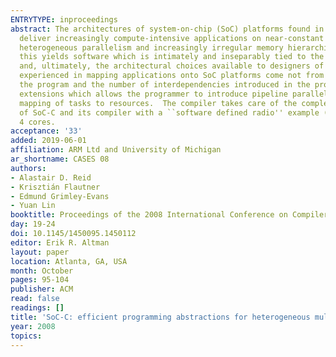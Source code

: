 ```yaml
---
ENTRYTYPE: inproceedings
abstract: The architectures of system-on-chip (SoC) platforms found in high-end consumer devices are getting more and more complex as designers strive to
  deliver increasingly compute-intensive applications on near-constant energy budgets.  Workloads running on these platforms require the exploitation of
  heterogeneous parallelism and increasingly irregular memory hierarchies.  The conventional approach to programming such hardware is very low-level but
  this yields software which is intimately and inseparably tied to the details of the platform it was originally designed for, limiting the software's portability,
  and, ultimately, the architectural choices available to designers of future platform generations.  The key insight of this paper is that many of the problems
  experienced in mapping applications onto SoC platforms come not from deciding how to map a program onto the hardware but from the need to restructure
  the program and the number of interdependencies introduced in the process of implementing those decisions.  We tackle this complexity with a set of language
  extensions which allows the programmer to introduce pipeline parallelism into sequential programs, manage distributed memories, and express the desired
  mapping of tasks to resources.  The compiler takes care of the complex, error-prone details required to implement that mapping.  We demonstrate the effectiveness
  of SoC-C and its compiler with a ``software defined radio'' example (the PHY layer of a Digital Video Broadcast receiver) achieving a 3.4x speedup on
  4 cores.
acceptance: '33'
added: 2019-06-01
affiliation: ARM Ltd and University of Michigan
ar_shortname: CASES 08
authors:
- Alastair D. Reid
- Krisztián Flautner
- Edmund Grimley-Evans
- Yuan Lin
booktitle: Proceedings of the 2008 International Conference on Compilers, Architecture, and Synthesis for Embedded Systems (CASES 2008)
day: 19-24
doi: 10.1145/1450095.1450112
editor: Erik R. Altman
layout: paper
location: Atlanta, GA, USA
month: October
pages: 95-104
publisher: ACM
read: false
readings: []
title: 'SoC-C: efficient programming abstractions for heterogeneous multicore systems on chip'
year: 2008
topics:
---
```

